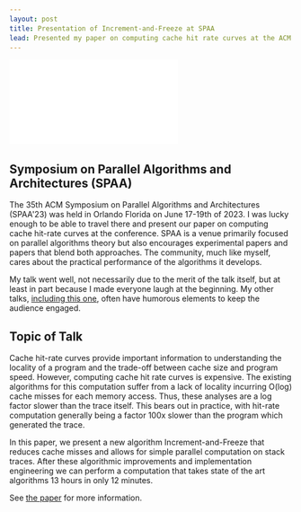 ```yaml
---
layout: post
title: Presentation of Increment-and-Freeze at SPAA
lead: Presented my paper on computing cache hit rate curves at the ACM Symposium on Parallel Algorithms and Architectures.
---
```


[![](/assets/files/IAFSPAA'23.pdf)](/assets/files/IAFSPAA'23.pdf)

## Symposium on Parallel Algorithms and Architectures (SPAA)
The 35th ACM Symposium on Parallel Algorithms and Architectures (SPAA'23) was held in Orlando Florida on June 17-19th of 2023. I was lucky enough to be able to travel there and present our paper on computing cache hit-rate curves at the conference. SPAA is a venue primarily focused on parallel algorithms theory but also encourages experimental papers and papers that blend both approaches. The community, much like myself, cares about the practical performance of the algorithms it develops.

My talk went well, not necessarily due to the merit of the talk itself, but at least in part because I made everyone laugh at the beginning. My other talks, [including this one](/2022/10/28/GraphZeppelin-at-Graduate-Research-Day), often have humorous elements to keep the audience engaged.

## Topic of Talk
Cache hit-rate curves provide important information to understanding the locality of a program and the trade-off between cache size and program speed. However, computing cache hit rate curves is expensive. The existing algorithms for this computation suffer from a lack of locality incurring O(log) cache misses for each memory access. Thus, these analyses are a log factor slower than the trace itself. This bears out in practice, with hit-rate computation generally being a factor 100x slower than the program which generated the trace.

In this paper, we present a new algorithm Increment-and-Freeze that reduces cache misses and allows for simple parallel computation on stack traces. After these algorithmic improvements and implementation engineering we can perform a computation that takes state of the art algorithms 13 hours in only 12 minutes.

See [the paper](/assets/papers/2023_Increment_and_Freeze.pdf) for more information.


